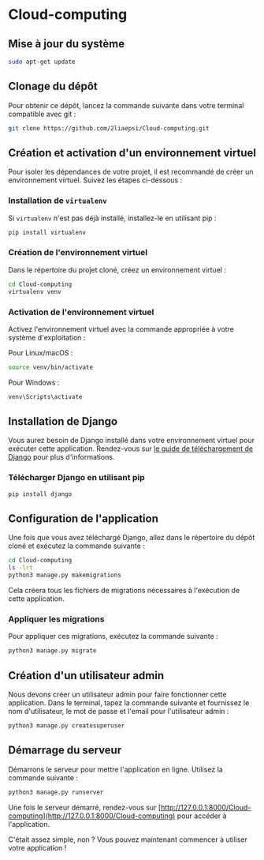 # Cloud-computing

## Mise à jour du système

```sh
sudo apt-get update
```

## Clonage du dépôt

Pour obtenir ce dépôt, lancez la commande suivante dans votre terminal compatible avec git :

```sh
git clone https://github.com/2liaepsi/Cloud-computing.git
```

## Création et activation d'un environnement virtuel

Pour isoler les dépendances de votre projet, il est recommandé de créer un environnement virtuel. Suivez les étapes ci-dessous :

### Installation de `virtualenv`

Si `virtualenv` n'est pas déjà installé, installez-le en utilisant pip :

```sh
pip install virtualenv
```

### Création de l'environnement virtuel

Dans le répertoire du projet cloné, créez un environnement virtuel :

```sh
cd Cloud-computing
virtualenv venv
```

### Activation de l'environnement virtuel

Activez l'environnement virtuel avec la commande appropriée à votre système d'exploitation :

Pour Linux/macOS :

```sh
source venv/bin/activate
```

Pour Windows :

```sh
venv\Scripts\activate
```

## Installation de Django

Vous aurez besoin de Django installé dans votre environnement virtuel pour exécuter cette application. Rendez-vous sur [le guide de téléchargement de Django](https://www.djangoproject.com/download/) pour plus d'informations.

### Télécharger Django en utilisant pip

```sh
pip install django
```

## Configuration de l'application

Une fois que vous avez téléchargé Django, allez dans le répertoire du dépôt cloné et exécutez la commande suivante :

```sh
cd Cloud-computing
ls -lrt
python3 manage.py makemigrations
```

Cela créera tous les fichiers de migrations nécessaires à l'exécution de cette application.

### Appliquer les migrations

Pour appliquer ces migrations, exécutez la commande suivante :

```sh
python3 manage.py migrate
```

## Création d'un utilisateur admin

Nous devons créer un utilisateur admin pour faire fonctionner cette application. Dans le terminal, tapez la commande suivante et fournissez le nom d'utilisateur, le mot de passe et l'email pour l'utilisateur admin :

```sh
python3 manage.py createsuperuser
```

## Démarrage du serveur

Démarrons le serveur pour mettre l'application en ligne. Utilisez la commande suivante :

```sh
python3 manage.py runserver
```

Une fois le serveur démarré, rendez-vous sur [http://127.0.0.1:8000/Cloud-computing](http://127.0.0.1:8000/Cloud-computing) pour accéder à l'application.

C'était assez simple, non ? Vous pouvez maintenant commencer à utiliser votre application !
